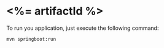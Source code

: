# <%= artifactId %>

To run you application, just execute the following command:

`mvn springboot:run`

